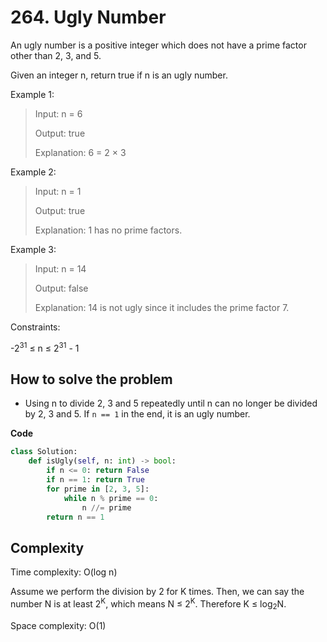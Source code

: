 # 264. Ugly Number
<Badge type="tip" text="Easy" />[<Badge type="info" text="LeetCode" />](https://leetcode.com/problems/ugly-number/ "Let's go to leetcode")

An ugly number is a positive integer which does not have a prime factor other than 2, 3, and 5.

Given an integer n, return true if n is an ugly number.

Example 1:
> Input: n = 6
>
> Output: true
>
> Explanation: 6 = 2 × 3

Example 2:
> Input: n = 1
>
> Output: true
>
> Explanation: 1 has no prime factors.

Example 3:
> Input: n = 14
>
> Output: false
>
> Explanation: 14 is not ugly since it includes the prime factor 7.
 
Constraints:

-2<sup>31</sup> ≤ n ≤ 2<sup>31</sup> - 1

## How to solve the problem

- Using n to divide 2, 3 and 5 repeatedly until n can no longer be divided by 2, 3 and 5. If `n == 1` in the end, it is an ugly number.

**Code**

```Python
class Solution:
    def isUgly(self, n: int) -> bool:
        if n <= 0: return False
        if n == 1: return True
        for prime in [2, 3, 5]:
            while n % prime == 0:
                n //= prime
        return n == 1
```

## Complexity

Time complexity: O(log n)

Assume we perform the division by 2 for K times. Then, we can say the number N is at least 2<sup>K</sup>, which means N ≤ 2<sup>K</sup>. Therefore K ≤ log<sub>2</sub>N.

Space complexity: O(1)
